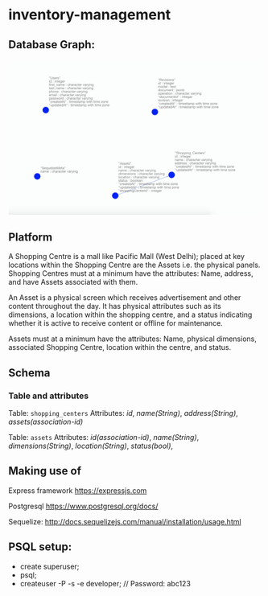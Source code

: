 # inventory-management

## Database Graph:
![](./assets/db_graph.png)


## Platform

A Shopping Centre is a mall like Pacific Mall (West Delhi); placed at key locations within the Shopping Centre are the Assets i.e. the physical panels. Shopping Centres must at a minimum have the attributes: Name, address, and have Assets associated with them.

An Asset is a physical screen which receives advertisement and other content throughout the day. It has physical attributes such as its dimensions, a location within the shopping centre, and a status indicating whether it is active to receive content or offline for
maintenance.

Assets must at a minimum have the attributes: Name, physical dimensions, associated Shopping Centre, location within the centre, and status.

## Schema

### Table and attributes

Table: `shopping_centers`
Attributes: _id_, _name(String)_, _address(String)_, _assets(association-id)_

Table: `assets`
Attributes: _id(association-id)_, _name(String)_, _dimensions(String)_, _location(String)_, _status(bool)_,

## Making use of

Express framework
https://expressjs.com

Postgresql
https://www.postgresql.org/docs/

Sequelize:
http://docs.sequelizejs.com/manual/installation/usage.html

## PSQL setup:

- create superuser;
- psql;
- createuser -P -s -e developer; // Password: abc123
